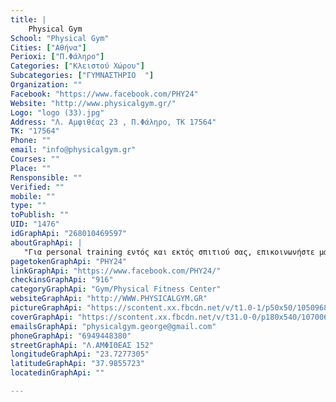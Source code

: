 ```yaml
---
title: |
    Physical Gym
School: "Physical Gym"
Cities: ["Αθήνα"]
Perioxi: ["Π.Φάληρο"]
Categories: ["Κλειστού Χώρου"]
Subcategories: ["ΓΥΜΝΑΣΤΗΡΙΟ  "]
Organization: ""
Facebook: "https://www.facebook.com/PHY24"
Website: "http://www.physicalgym.gr/"
Logo: "logo (33).jpg"
Address: "Λ. Αμφιθέας 23 , Π.Φάληρο, ΤΚ 17564"
TK: "17564"
Phone: ""
email: "info@physicalgym.gr"
Courses: ""
Place: ""
Rensponsible: ""
Verified: ""
mobile: ""
type: ""
toPublish: ""
UID: "1476"
idGraphApi: "268010469597"
aboutGraphApi: | 
   "Για personal training εντός και εκτός σπιτιού σας, επικοινωνήστε μαζί μας. "
pagetokenGraphApi: "PHY24"
linkGraphApi: "https://www.facebook.com/PHY24/"
checkinsGraphApi: "916"
categoryGraphApi: "Gym/Physical Fitness Center"
websiteGraphApi: "http://WWW.PHYSICALGYM.GR"
pictureGraphApi: "https://scontent.xx.fbcdn.net/v/t1.0-1/p50x50/10509686_10152760719849598_4491100546762084178_n.jpg?oh=0f57a1eccb48e5e9b13b0c0cc4e4be6a&amp;oe=5B014B67"
coverGraphApi: "https://scontent.xx.fbcdn.net/v/t31.0-0/p180x540/10700629_10152798253334598_2217121769565972143_o.jpg?oh=3c4c53d54fc946568f5ecddfa1d6174f&amp;oe=5B09A63D"
emailsGraphApi: "physicalgym.george@gmail.com"
phoneGraphApi: "6949448380"
streetGraphApi: "Λ.ΑΜΦΙΘΕΑΣ 152"
longitudeGraphApi: "23.7277305"
latitudeGraphApi: "37.9855723"
locatedinGraphApi: ""

---
```




